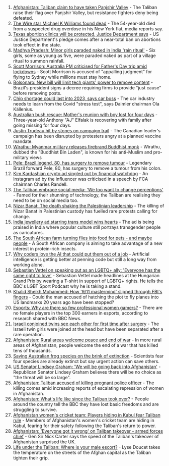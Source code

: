 1. [Afghanistan: Taliban claim to have taken Panjshir Valley](https://www.bbc.co.uk/news/world-asia-58466647?at_medium=RSS&at_campaign=KARANGA) - The Taliban raise their flag over Panjshir Valley, but resistance fighters deny being defeated.
2. [The Wire star Michael K Williams found dead](https://www.bbc.co.uk/news/world-us-canada-58470253?at_medium=RSS&at_campaign=KARANGA) - The 54-year-old died from a suspected drug overdose in his New York flat, media reports say.
3. [Texas abortion clinics will be protected, Justice Department says](https://www.bbc.co.uk/news/world-us-canada-58470259?at_medium=RSS&at_campaign=KARANGA) - US Justice Department's pledge comes after a near-total ban on abortions took effect in the state.
4. [Madhya Pradesh: Minor girls paraded naked in India 'rain ritual'](https://www.bbc.co.uk/news/world-asia-india-58461751?at_medium=RSS&at_campaign=KARANGA) - Six girls, some as young as five, were paraded naked as part of a village ritual to summon rainfall.
5. [Scott Morrison: Australia PM criticised for Father's Day trip amid lockdowns](https://www.bbc.co.uk/news/world-australia-58471685?at_medium=RSS&at_campaign=KARANGA) - Scott Morrison is accused of "appalling judgment" for flying to Sydney while millions must stay home.
6. [Bolsonaro: New bill will limit tech giants' power to remove content](https://www.bbc.co.uk/news/world-latin-america-58470093?at_medium=RSS&at_campaign=KARANGA) - Brazil's president signs a decree requiring firms to provide "just cause" before removing posts.
7. [Chip shortage could last into 2023, says car boss](https://www.bbc.co.uk/news/business-58465954?at_medium=RSS&at_campaign=KARANGA) - The car industry needs to learn from the Covid "stress test", says Daimler chairman Ola Källenius.
8. [Australian bush rescue: Mother's reunion with boy lost for four days](https://www.bbc.co.uk/news/world-australia-58472030?at_medium=RSS&at_campaign=KARANGA) - Three-year-old Anthony "AJ" Elfalak is recovering with family after going missing for four days.
9. [Justin Trudeau hit by stones on campaign trail](https://www.bbc.co.uk/news/world-us-canada-58472456?at_medium=RSS&at_campaign=KARANGA) - The Canadian leader's campaign has been disrupted by protesters angry at a planned vaccine mandate.
10. [Wirathu: Myanmar military releases firebrand Buddhist monk](https://www.bbc.co.uk/news/world-asia-58471535?at_medium=RSS&at_campaign=KARANGA) - Wirathu, dubbed the "Buddhist Bin Laden", is known for his anti-Muslim and pro-military views
11. [Pele: Brazil legend, 80, has surgery to remove tumour](https://www.bbc.co.uk/sport/football/58468087?at_medium=RSS&at_campaign=KARANGA) - Legendary Brazil forward Pele, 80, has surgery to remove a tumour from his colon.
12. [Kim Kardashian crypto ad singled out by financial watchdog](https://www.bbc.co.uk/news/technology-58462517?at_medium=RSS&at_campaign=KARANGA) - An Instagram ad by the influencer was criticised in a speech by FCA chairman Charles Randell.
13. [The Taliban embrace social media: 'We too want to change perceptions'](https://www.bbc.co.uk/news/world-asia-58466939?at_medium=RSS&at_campaign=KARANGA) - Famed for their shunning of technology, the Taliban are realising they need to be on social media too.
14. [Nizar Banat: The death shaking the Palestinian leadership](https://www.bbc.co.uk/news/world-middle-east-58400442?at_medium=RSS&at_campaign=KARANGA) - The killing of Nizar Banat in Palestinian custody has fuelled rare protests calling for change.
15. [India jewellery ad starring trans model wins hearts](https://www.bbc.co.uk/news/world-asia-india-58449746?at_medium=RSS&at_campaign=KARANGA) - The ad is being praised in India where popular culture still portrays transgender people as caricatures.
16. [The South African farm turning flies into food for pets - and maybe people](https://www.bbc.co.uk/news/world-africa-58384761?at_medium=RSS&at_campaign=KARANGA) - A South African company is aiming to take advantage of a new interest in protein-rich insects.
17. [Why coders love the AI that could put them out of a job](https://www.bbc.co.uk/news/business-57914432?at_medium=RSS&at_campaign=KARANGA) - Artificial intelligence is getting better at penning code but still a long way from working alone.
18. [Sebastian Vettel on speaking out as an LGBTQ+ ally: 'Everyone has the same right to love'](https://www.bbc.co.uk/sport/formula1/58453220?at_medium=RSS&at_campaign=KARANGA) - Sebastian Vettel made headlines at the Hungarian Grand Prix by wearing a T-shirt in support of LGBTQ+ rights. He tells the BBC's LGBT Sport Podcast why he is taking a stand.
19. [Khalid Sheikh Mohammed: How '9/11 mastermind' slipped through FBI's fingers](https://www.bbc.co.uk/news/world-us-canada-58393231?at_medium=RSS&at_campaign=KARANGA) - Could the man accused of hatching the plot to fly planes into US landmarks 20 years ago have been stopped?
20. [Esports: Why are there so few professional women gamers?](https://www.bbc.co.uk/news/technology-58466374?at_medium=RSS&at_campaign=KARANGA) - There are no female players in the top 300 earners in esports, according to research shared with BBC News.
21. [Israeli conjoined twins see each other for first time after surgery](https://www.bbc.co.uk/news/world-middle-east-58460842?at_medium=RSS&at_campaign=KARANGA) - The Israeli twin girls were joined at the head but have been separated after a rare operation.
22. [Afghanistan: Rural areas welcome peace and end of war](https://www.bbc.co.uk/news/world-asia-58456955?at_medium=RSS&at_campaign=KARANGA) - In more rural areas of Afghanistan, people welcome the end of a war that has killed tens of thousands.
23. [Saving Australian frog species on the brink of extinction](https://www.bbc.co.uk/news/world-australia-58419552?at_medium=RSS&at_campaign=KARANGA) - Scientists fear four species are already extinct but say urgent action can save others.
24. [US Senator Lindsey Graham: 'We will be going back into Afghanistan'](https://www.bbc.co.uk/news/world-us-canada-58456953?at_medium=RSS&at_campaign=KARANGA) - Republican Senator Lindsey Graham believes there will be no choice as "the threat will be so large".
25. [Afghanistan: Taliban accused of killing pregnant police officer](https://www.bbc.co.uk/news/world-asia-58455826?at_medium=RSS&at_campaign=KARANGA) - The killing comes amid increasing reports of escalating repression of women in Afghanistan.
26. [Afghanistan: What's life like since the Taliban took over?](https://www.bbc.co.uk/news/world-asia-58434735?at_medium=RSS&at_campaign=KARANGA) - People around the country tell the BBC they have lost basic freedoms and are struggling to survive.
27. [Afghanistan women's cricket team: Players hiding in Kabul fear Taliban rule](https://www.bbc.co.uk/sport/cricket/58396310?at_medium=RSS&at_campaign=KARANGA) - Members of Afghanistan's women's cricket team are hiding in Kabul, fearing for their safety following the Taliban's return to power.
28. [Afghanistan: 'Everyone got it wrong' on Taliban takeover - armed forces chief](https://www.bbc.co.uk/news/uk-58453258?at_medium=RSS&at_campaign=KARANGA) - Gen Sir Nick Carter says the speed of the Taliban's takeover of Afghanistan surprised the UK.
29. [Life under the Taliban: Where is your male escort?](https://www.bbc.co.uk/news/world-asia-58437713?at_medium=RSS&at_campaign=KARANGA) - Lyse Doucet takes the temperature on the streets of the Afghan capital as the Taliban tighten their grip.
